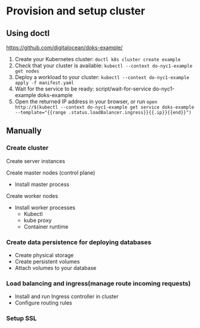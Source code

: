 # Provision and setup cluster

## Using doctl
https://github.com/digitalocean/doks-example/


1. Create your Kubernetes cluster: `doctl k8s cluster create example`
1. Check that your cluster is available: `kubectl --context do-nyc1-example get nodes`
1. Deploy a workload to your cluster: `kubectl --context do-nyc1-example apply -f manifest.yaml`
1. Wait for the service to be ready: script/wait-for-service do-nyc1-example doks-example
1. Open the returned IP address in your browser, or run `open http://$(kubectl --context do-nyc1-example get service doks-example --template="{{range .status.loadBalancer.ingress}}{{.ip}}{{end}}")`

## Manually

### Create cluster

Create server instances

Create master nodes (control plane)
- Install master process

Create worker nodes
- Install worker processes
  - Kubectl
  - kube proxy
  - Container runtime

### Create data persistence for deploying databases

- Create physical storage
- Create persistent volumes
- Attach volumes to your database

### Load balancing and ingress(manage route incoming requests)

- Install and run Ingress controller in cluster
- Configure routing rules

### Setup SSL
